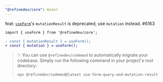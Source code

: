 ```yaml
---
"@refinedev/core": minor
---
```


feat: [`useForm`](https://refine.dev/docs/data/hooks/use-form/)'s `mutationResult` is deprecated, use `mutation` instead. #6163

```diff
import { useForm } from '@refinedev/core';

- const { mutationResult } = useForm();
+ const { mutation } = useForm();
```

> ✨ You can use `@refinedev/codemod` to automatically migrate your codebase. Simply run the following command in your project's root directory:
>
> ```bash
> npx @refinedev/codemod@latest use-form-query-and-mutation-result
> ```
